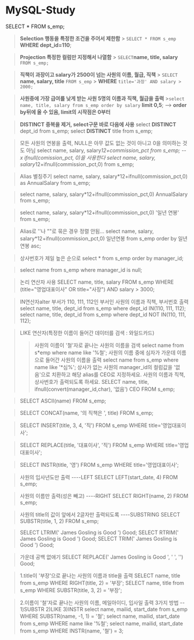 # MySQL-Study

SELECT \* FROM s_emp;

> **Selection 행동을 특정한 조건을 주어서 제한함** > `SELECT * FROM s_emp` **WHERE dept_id=110**;

> **Projection 특정한 컬럼만 지정해서 나열함** > `SELECT`**name, title, salary** `FROM s_emp;`

> **직책이 과장이고 salary가 2500이 넘는 사원의 이름, 월급, 직책** > `SELECT` **name, salary, title** `FROM s_emp` > **WHERE** `title='과장' AND salary > 2000;`

> **사원중에 가장 급여를 낮게 받는 사원 5명의 이름과 직책, 월급을 출력** >`select name, title, salary from s_emp order by salary` **limit 0,5**; --> **order by뒤에 올 수 있음, limit의 시작점은 0부터**

> **DISTINCT 중복을 제거, select구문 바로 다음에 사용**
> select **DISTINCT** dept_id from s_emp;
> select **DISTINCT** title from s_emp;

> 모든 사원의 연봉을 출력, NULL은 아무 값도 없는 것이 아니고 0을 의미하는 것도 아님
> select name, salary, salary*12+commission_pct
> from s_emp; -- x
> ifnull(comission_pct, 0)을 사용한다
> select name, salary, salary*12+ifnull(commission_pct,0)
> from s_emp;

> Alias 별칭주기
> select name, salary, salary\*12+ifnull(commission_pct,0) as AnnualSalary
> from s_emp;

> select name, salary, salary\*12+ifnull(commission_pct,0) AnnualSalary
> from s_emp;

> select name, salary, salary\*12+ifnull(commission_pct,0) '일년 연봉'
> from s_emp;

> Alias로 ''나 ""로 묶은 경우 정렬 안됨...
> select name, salary, salary\*12+ifnull(commission_pct,0) 일년연봉
> from s_emp order by 일년연봉 asc;

> 상사번호가 제일 높은 순으로
> select \* from s_emp order by manager_id;

> select name from s_emp where manager_id is null;

> 논리 연산자 사용
> SELECT name, title, salary
> FROM s_emp
> WHERE (title="영업대표이사" OR title="사장")
> AND salary > 3000;

> IN연산자alter
> 부서가 110, 111, 112인 부서인 사원의 이름과 직책, 부서번호 출력
> select name, title, dept_id from s_emp where dept_id IN(110, 111, 112);
> select name, title, dept_id from s_emp where dept_id NOT IN(110, 111, 112);

> LIKE 연산자(특정한 이름이 들어간 데이터를 검색 : 와일드카드)
>
> > 사원의 이름이 '철'자로 끝나는 사원의 이름을 검색
> > select name from s*emp where name like '%철';
> > 사원의 이름 중에 심자가 가운데 이름으로 들어간 사원의 이름을 출력
> > select name from s_emp where name like '*심%';
> > 상사가 없는 사원의 manager_id의 컬럼값을 '없음'으로 치환하고 해당 alias를 CEO로 지정하세요.
> > 사원의 이름과 직책, 상사번호가 출력되도록 하세요.
> > SELECT name, title, ifnull(convert(manager_id,char), '없음') CEO
> > FROM s_emp;

> SELECT ASCII(name) FROM s_emp;

> SELECT CONCAT(name, '의 직책은 ', title) FROM s_emp;

> SELECT INSERT(title, 3, 4, '직') FROM s_emp WHERE title='영업대표이사';

> SELECT REPLACE(title, '대표이사', '직') FROM s_emp WHERE title='영업대표이사';

> SELECT INSTR(title, '영') FROM s_emp WHERE title='영업대표이사';

> 사원의 입사년도만 출력 ----LEFT
> SELECT LEFT(start_date, 4) FROM s_emp;

> 사원의 이름만 출력(성은 빼고) ----RIGHT
> SELECT RIGHT(name, 2) FROM s_emp;

> 사원의 title의 값이 앞에서 2글자만 출력되도록 ----SUBSTRING
> SELECT SUBSTR(title, 1, 2) FROM s_emp;

> SELECT LTRIM(' James Gosling is Good ') Good;
> SELECT RTRIM(' James Gosling is Good ') Good;
> SELECT TRIM(' James Gosling is Good ') Good;

> 가운데 공백 없애기
> SELECT REPLACE(' James Gosling is Good ', ' ', '') Good;

> 1.title이 '부장'으로 끝나는 사원의 이름과 title을 출력
> SELECT name, title from s_emp WHERE RIGHT(title, 2) = '부장';
> SELECT name, title from s_emp WHERE SUBSTR(title, 3, 2) = '부장';

> 2.이름이 '철'자로 끝나는 사원의 이름, 메일아이디, 입사일 출력 3가지 방법
> -- 1)SUBSTR 2)LIKE 3)INSTR
> select name, mailid, start_date from s_emp WHERE SUBSTR(name, -1, 1) = '철';
> select name, mailid, start_date from s_emp WHERE name like '%철';
> select name, mailid, start_date from s_emp WHERE INSTR(name, '철') = 3;
